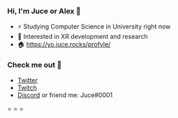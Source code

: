### Hi, I'm Juce or Alex :wave:

- ⚡ Studying Computer Science in University right now
- 🔭 Interested in XR development and research
- 🏠 https://yo.juce.rocks/profyle/

### Check me out 📧

- [Twitter](http://yo.juce.rocks/twitter)
- [Twitch](https://yo.juce.rocks/ttv)
- [Discord](https://yo.juce.rocks/discord) or friend me: Juce#0001

⭐️ ⭐️ ⭐️ 

<!--
**juuuuce/juuuuce** is a ✨ _special_ ✨ repository because its `README.md` (this file) appears on your GitHub profile.

Here are some ideas to get you started:

- 🔭 I’m currently working on ...
- 🌱 I’m currently learning ...
- 👯 I’m looking to collaborate on ...
- 🤔 I’m looking for help with ...
- 💬 Ask me about ...
- 📫 How to reach me: ...
- 😄 Pronouns: ...
- ⚡ Fun fact: ...
-->
